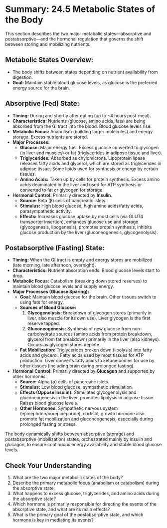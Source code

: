 # Summary: 24.5 Metabolic States of the Body

This section describes the two major metabolic states—absorptive and postabsorptive—and the hormonal regulation that governs the shift between storing and mobilizing nutrients.

## Metabolic States Overview:

*   The body shifts between states depending on nutrient availability from digestion.
*   **Goal:** Maintain stable blood glucose levels, as glucose is the preferred energy source for the brain.

## Absorptive (Fed) State:

*   **Timing:** During and shortly after eating (up to ~4 hours post-meal).
*   **Characteristics:** Nutrients (glucose, amino acids, fats) are being absorbed from the GI tract into the blood. Blood glucose levels rise.
*   **Metabolic Focus:** Anabolism (building larger molecules) and energy storage. Excess nutrients are stored.
*   **Major Processes:**
    *   **Glucose:** Major energy fuel. Excess glucose converted to glycogen (in liver and muscles) or fat (triglycerides in adipose tissue and liver).
    *   **Triglycerides:** Absorbed as chylomicrons. Lipoprotein lipase releases fatty acids and glycerol, which are stored as triglycerides in adipose tissue. Some lipids used for synthesis or energy by certain tissues.
    *   **Amino Acids:** Taken up by cells for protein synthesis. Excess amino acids deaminated in the liver and used for ATP synthesis or converted to fat or glycogen for storage.
*   **Hormonal Control:** Primarily directed by **Insulin**.
    *   **Source:** Beta (β) cells of pancreatic islets.
    *   **Stimulus:** High blood glucose, high amino acids/fatty acids, parasympathetic activity.
    *   **Effects:** Increases glucose uptake by most cells (via GLUT4 transporter insertion), enhances glucose use and storage (glycogenesis, lipogenesis), promotes protein synthesis, inhibits glucose production by the liver (gluconeogenesis, glycogenolysis).

## Postabsorptive (Fasting) State:

*   **Timing:** When the GI tract is empty and energy stores are mobilized (late morning, late afternoon, overnight).
*   **Characteristics:** Nutrient absorption ends. Blood glucose levels start to drop.
*   **Metabolic Focus:** Catabolism (breaking down stored reserves) to maintain blood glucose levels and supply energy.
*   **Major Processes (Glucose Sparing):**
    *   **Goal:** Maintain blood glucose for the brain. Other tissues switch to using fats for energy.
    *   **Sources of Blood Glucose:**
        1.  **Glycogenolysis:** Breakdown of glycogen stores (primarily in liver, also muscle for its own use). Liver glycogen is the first reserve tapped.
        2.  **Gluconeogenesis:** Synthesis of new glucose from non-carbohydrate sources (amino acids from protein breakdown, glycerol from fat breakdown) primarily in the liver (also kidneys). Occurs as glycogen stores deplete.
    *   **Fat Mobilization:** Triglycerides broken down (lipolysis) into fatty acids and glycerol. Fatty acids used by most tissues for ATP production. Liver converts fatty acids to ketone bodies for use by other tissues (including brain during prolonged fasting).
*   **Hormonal Control:** Primarily directed by **Glucagon** and supported by other hormones.
    *   **Source:** Alpha (α) cells of pancreatic islets.
    *   **Stimulus:** Low blood glucose, sympathetic stimulation.
    *   **Effects (Oppose Insulin):** Stimulates glycogenolysis and gluconeogenesis in the liver, promotes lipolysis in adipose tissue. Raises blood glucose levels.
    *   **Other Hormones:** Sympathetic nervous system (epinephrine/norepinephrine), cortisol, growth hormone also promote fat mobilization and gluconeogenesis, especially during prolonged fasting or stress.

The body dynamically shifts between absorptive (storage) and postabsorptive (mobilization) states, orchestrated mainly by insulin and glucagon, to ensure continuous energy availability and stable blood glucose levels.

## Check Your Understanding

1.  What are the two major metabolic states of the body?
2.  Describe the primary metabolic focus (anabolism or catabolism) during the absorptive state.
3.  What happens to excess glucose, triglycerides, and amino acids during the absorptive state?
4.  Which hormone is primarily responsible for directing the events of the absorptive state, and what are its main effects?
5.  What is the primary goal of the postabsorptive state, and which hormone is key in mediating its events?
